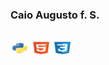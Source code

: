 ### Caio Augusto f. S.

<div style="display: inline_block"><br>
   <img align="center" alt="caio-Python" height="20" width="30" src="https://raw.githubusercontent.com/devicons/devicon/master/icons/python/python-original.svg">
  <img align="center" alt="caio-HTML" height="20" width="30" src="https://raw.githubusercontent.com/devicons/devicon/master/icons/html5/html5-original.svg">
  <img align="center" alt="caio-CSS" height="20" width="30" src="https://raw.githubusercontent.com/devicons/devicon/master/icons/css3/css3-original.svg">
</div>


<!--
**caioaugustofs/caioaugustofs** is a ✨ _special_ ✨ repository because its `README.md` (this file) appears on your GitHub profile.

Here are some ideas to get you started:

- 🔭 hoje tr...
- 🌱 I’m currently learning ...
- 👯 I’m looking to collaborate on ...
- 🤔 I’m looking for help with ...
- 💬 Ask me about ...
- 📫 How to reach me: ...
- 😄 Pronouns: ...
- ⚡ Fun fact: ...
-->
